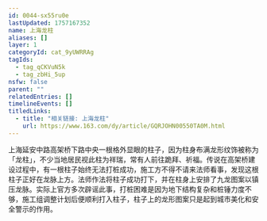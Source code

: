 ```yaml
---
id: 0044-sx55ru0e
lastUpdated: 1757167352
name: 上海龙柱
aliases: []
layer: 1
categoryId: cat_9yUWRRAg
tagIds:
  - tag_qCKVuN5k
  - tag_zbHi_5up
nsfw: false
parent: ""
relatedEntries: []
timelineEvents: []
titledLinks:
  - title: "相关链接: 上海龙柱"
    url: https://www.163.com/dy/article/GQRJOHN00550TA0M.html
---
```


上海延安中路高架桥下路中央一根格外显眼的柱子，因为柱身布满龙形纹饰被称为「龙柱」，不少当地居民视此柱为祥瑞，常有人前往跪拜、祈福。传说在高架桥建设过程中，有一根柱子始终无法打桩成功，施工方不得不请来法师看事，发现这根柱子正好在龙脉上方。法师作法将柱子成功打下，并在柱身上安排了九龙图案以镇压龙脉。实际上官方多次辟谣此事，打桩困难是因为地下结构复杂和桩锤力度不够，施工组调整计划后便顺利打入柱子，柱子上的龙形图案只是起到城市美化和安全警示的作用。